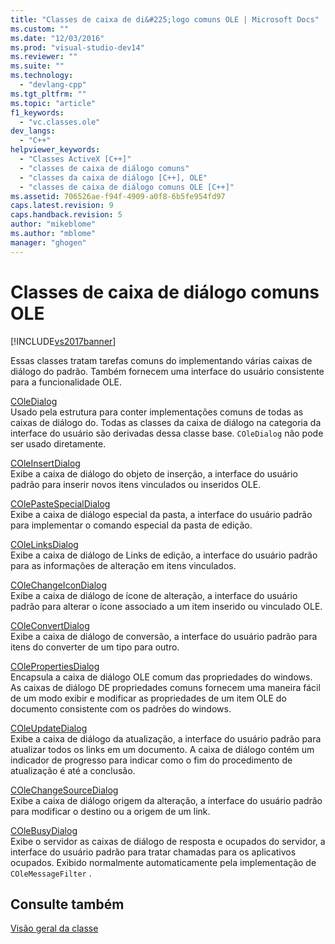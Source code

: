 ```yaml
---
title: "Classes de caixa de di&#225;logo comuns OLE | Microsoft Docs"
ms.custom: ""
ms.date: "12/03/2016"
ms.prod: "visual-studio-dev14"
ms.reviewer: ""
ms.suite: ""
ms.technology: 
  - "devlang-cpp"
ms.tgt_pltfrm: ""
ms.topic: "article"
f1_keywords: 
  - "vc.classes.ole"
dev_langs: 
  - "C++"
helpviewer_keywords: 
  - "Classes ActiveX [C++]"
  - "classes de caixa de diálogo comuns"
  - "classes da caixa de diálogo [C++], OLE"
  - "classes de caixa de diálogo comuns OLE [C++]"
ms.assetid: 706526ae-f94f-4909-a0f8-6b5fe954fd97
caps.latest.revision: 9
caps.handback.revision: 5
author: "mikeblome"
ms.author: "mblome"
manager: "ghogen"
---
```

# Classes de caixa de di&#225;logo comuns OLE
[!INCLUDE[vs2017banner](../assembler/inline/includes/vs2017banner.md)]

Essas classes tratam tarefas comuns do implementando várias caixas de diálogo do padrão.  Também fornecem uma interface do usuário consistente para a funcionalidade OLE.  
  
 [COleDialog](../mfc/reference/coledialog-class.md)  
 Usado pela estrutura para conter implementações comuns de todas as caixas de diálogo do.  Todas as classes da caixa de diálogo na categoria da interface do usuário são derivadas dessa classe base.  `COleDialog` não pode ser usado diretamente.  
  
 [COleInsertDialog](../mfc/reference/coleinsertdialog-class.md)  
 Exibe a caixa de diálogo do objeto de inserção, a interface do usuário padrão para inserir novos itens vinculados ou inseridos OLE.  
  
 [COlePasteSpecialDialog](../mfc/reference/colepastespecialdialog-class.md)  
 Exibe a caixa de diálogo especial da pasta, a interface do usuário padrão para implementar o comando especial da pasta de edição.  
  
 [COleLinksDialog](../mfc/reference/colelinksdialog-class.md)  
 Exibe a caixa de diálogo de Links de edição, a interface do usuário padrão para as informações de alteração em itens vinculados.  
  
 [COleChangeIconDialog](../mfc/reference/colechangeicondialog-class.md)  
 Exibe a caixa de diálogo de ícone de alteração, a interface do usuário padrão para alterar o ícone associado a um item inserido ou vinculado OLE.  
  
 [COleConvertDialog](../mfc/reference/coleconvertdialog-class.md)  
 Exibe a caixa de diálogo de conversão, a interface do usuário padrão para itens do converter de um tipo para outro.  
  
 [COlePropertiesDialog](../Topic/COlePropertiesDialog%20Class.md)  
 Encapsula a caixa de diálogo OLE comum das propriedades do windows.  As caixas de diálogo DE propriedades comuns fornecem uma maneira fácil de um modo exibir e modificar as propriedades de um item OLE do documento consistente com os padrões do windows.  
  
 [COleUpdateDialog](../Topic/COleUpdateDialog%20Class.md)  
 Exibe a caixa de diálogo da atualização, a interface do usuário padrão para atualizar todos os links em um documento.  A caixa de diálogo contém um indicador de progresso para indicar como o fim do procedimento de atualização é até a conclusão.  
  
 [COleChangeSourceDialog](../mfc/reference/colechangesourcedialog-class.md)  
 Exibe a caixa de diálogo origem da alteração, a interface do usuário padrão para modificar o destino ou a origem de um link.  
  
 [COleBusyDialog](../mfc/reference/colebusydialog-class.md)  
 Exibe o servidor as caixas de diálogo de resposta e ocupados do servidor, a interface do usuário padrão para tratar chamadas para os aplicativos ocupados.  Exibido normalmente automaticamente pela implementação de `COleMessageFilter` .  
  
## Consulte também  
 [Visão geral da classe](../mfc/class-library-overview.md)